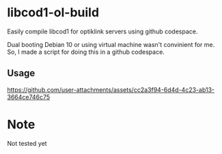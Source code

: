 # libcod1-ol-build
Easily compile libcod1 for optiklink servers using github codespace.

Dual booting Debian 10 or using virtual machine wasn't convinient for me.
So, I made a script for doing this in a github codespace.

## Usage

https://github.com/user-attachments/assets/cc2a3f94-6d4d-4c23-ab13-3664ce746c75

# Note
Not tested yet
